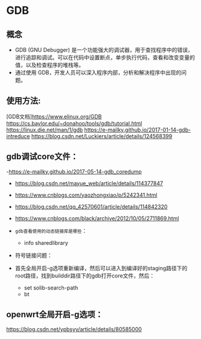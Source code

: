 # GDB
## 概念
- GDB (GNU Debugger) 是一个功能强大的调试器，用于查找程序中的错误，进行追踪和调试。可以在代码中设置断点，单步执行代码，查看和改变变量的值，以及检查程序的堆栈等。
- 通过使用 GDB，开发人员可以深入程序内部，分析和解决程序中出现的问题。

## 使用方法:
[GDB文档]https://www.elinux.org/GDB
https://cs.baylor.edu/~donahoo/tools/gdb/tutorial.html
https://linux.die.net/man/1/gdb
https://e-mailky.github.io/2017-01-14-gdb-intreduce
https://blog.csdn.net/Luckiers/article/details/124568399

## gdb调试core文件：
-https://e-mailky.github.io/2017-05-14-gdb_coredump

- https://blog.csdn.net/mayue_web/article/details/114377847
- https://www.cnblogs.com/yaozhongxiao/p/5242341.html
- https://blog.csdn.net/qq_42570601/article/details/114842320
- https://www.cnblogs.com/black/archive/2012/10/05/2711869.html

- `gdb查看使用的动态链接库是哪些`：
    - info sharedlibrary 

- 符号链接问题：
- 首先全局开启-g选项重新编译，然后可以进入到编译好的staging路径下的root路径，找到builddir路径下的gdb打开core文件，然后：
    - set solib-search-path
    - bt

## openwrt全局开启-g选项：
https://blog.csdn.net/ypbsyy/article/details/80585000
